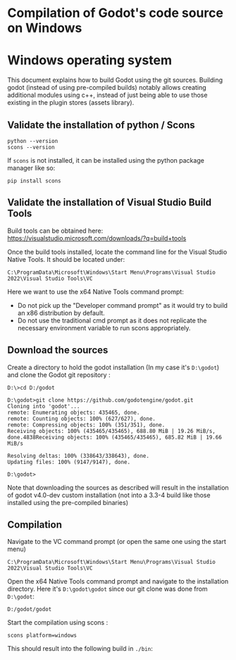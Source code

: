 # Compilation of Godot's code source on Windows

# Windows operating system

This document explains how to build Godot using the git sources. Building godot (instead of using pre-compiled builds) notably allows creating additional modules using c++, instead of just being able to use those existing in the plugin stores (assets library).

## Validate the installation of python / Scons

```
python --version
scons --version
```

If `scons` is not installed, it can be installed using the python package manager like so:
```
pip install scons
```

## Validate the installation of Visual Studio Build Tools

Build tools can be obtained here: https://visualstudio.microsoft.com/downloads/?q=build+tools

Once the build tools installed, locate the command line for the Visual Studio Native Tools. It should be located under:
```
C:\ProgramData\Microsoft\Windows\Start Menu\Programs\Visual Studio 2022\Visual Studio Tools\VC
```

Here we want to use the x64 Native Tools command prompt:
- Do not pick up the "Developer command prompt" as it would try to build an x86 distribution by default.
- Do not use the traditional cmd prompt as it does not replicate the necessary environment variable to run scons appropriately.

## Download the sources

Create a directory to hold the godot installation (In my case it's `D:\godot`) and clone the Godot git repository :

```
D:\>cd D:/godot

D:\godot>git clone https://github.com/godotengine/godot.git
Cloning into 'godot'...
remote: Enumerating objects: 435465, done.
remote: Counting objects: 100% (627/627), done.
remote: Compressing objects: 100% (351/351), done.
Receiving objects: 100% (435465/435465), 688.80 MiB | 19.26 MiB/s, done.4838Receiving objects: 100% (435465/435465), 685.82 MiB | 19.66 MiB/s

Resolving deltas: 100% (338643/338643), done.
Updating files: 100% (9147/9147), done.

D:\godot>
```

Note that downloading the sources as described will result in the installation of godot v4.0-dev custom installation (not into a 3.3-4 build like those installed using the pre-compiled binaries)

## Compilation

Navigate to the VC command prompt (or open the same one using the start menu)

```
C:\ProgramData\Microsoft\Windows\Start Menu\Programs\Visual Studio 2022\Visual Studio Tools\VC
```

Open the x64 Native Tools command prompt and navigate to the installation directory. Here it's `D:\godot\godot` since our git clone was done from `D:\godot`:
```
D:/godot/godot
```

Start the compilation using scons :
```
scons platform=windows
```

This should result into the following build in `./bin`:
